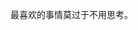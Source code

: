 <!--
### Hi there 👋
-->

<a href="https://github.com/SphenHe?tab=repositories"><img src="https://github-readme-stats.vercel.app/api?username=SphenHe&show_icons=true&hide_border=true&theme=react&locale=cn" alt="" align="right"></a>

最喜欢的事情莫过于不用思考。

<!--
**SphenHe/SphenHe** is a ✨ _special_ ✨ repository because its `README.md` (this file) appears on your GitHub profile.

Here are some ideas to get you started:

- 🔭 I’m currently working on ...
- 🌱 I’m currently learning ...
- 👯 I’m looking to collaborate on ...
- 🤔 I’m looking for help with ...
- 💬 Ask me about ...
- 📫 How to reach me: ...
- 😄 Pronouns: ...
- ⚡ Fun fact: ...
-->
